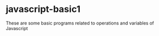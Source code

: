 # javascript-basic1
These are some basic programs related to operations and variables of Javascript
